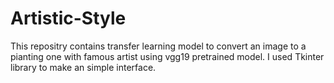 # Artistic-Style
This repositry contains transfer learning model to convert an image to a pianting one with famous artist using vgg19 pretrained model.
I used Tkinter library to make an simple interface.
